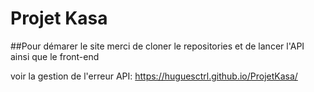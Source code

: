 # Projet Kasa
##Pour démarer le site merci de cloner le repositories et de lancer l'API ainsi que le front-end

voir la gestion de l'erreur API: https://huguesctrl.github.io/ProjetKasa/
